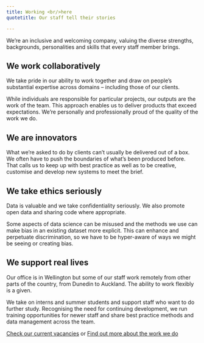 ```yaml
---
title: Working <br/>here
quotetitle: Our staff tell their stories

---
```


We’re an inclusive and welcoming company, valuing the diverse strengths,
backgrounds, personalities and skills that every staff member brings.

## We work collaboratively

We take pride in our ability to work together and draw on people’s substantial
expertise across domains – including those of our clients.

While individuals are responsible for particular projects, our outputs are the
work of the team. This approach enables us to deliver products that exceed
expectations. We’re personally and professionally proud of the quality of the
work we do.

## We are innovators

What we’re asked to do by clients can’t usually be delivered out of a box. We
often have to push the boundaries of what’s been produced before. That calls us
to keep up with best practice as well as to be creative, customise and develop
new systems to meet the brief.

## We take ethics seriously

Data is valuable and we take confidentiality seriously. We also promote open
data and sharing code where appropriate.

Some aspects of data science can be misused and the methods we use can make bias
 in an existing dataset more explicit. This can enhance and perpetuate
 discrimination, so we have to be hyper-aware of ways we might be seeing or
 creating bias.

## We support real lives

Our office is in Wellington but some of our staff work remotely from other parts
 of the country, from Dunedin to Auckland. The ability to work flexibly is a given.

We take on interns and summer students and support staff who want to do further
study. Recognising the need for continuing development, we run training
opportunities for newer staff and share best practice methods and data
management across the team.

[Check our current vacancies](/vacancies) or [Find out more about the work we do](/work/)
